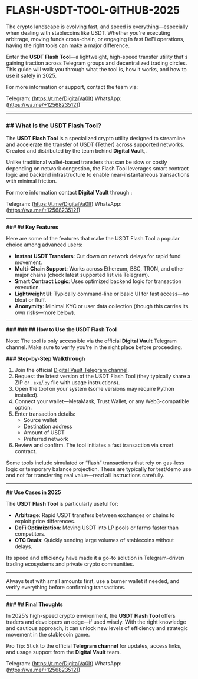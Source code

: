 # FLASH-USDT-TOOL-GITHUB-2025
The crypto landscape is evolving fast, and speed is everything—especially when dealing with stablecoins like USDT. Whether you're executing arbitrage, moving funds cross-chain, or engaging in fast DeFi operations, having the right tools can make a major difference.

Enter the **USDT Flash Tool**—a lightweight, high-speed transfer utility that's gaining traction across Telegram groups and decentralized trading circles. This guide will walk you through what the tool is, how it works, and how to use it safely in 2025.

For more information or support, contact the team via:

Telegram: (https://t.me/DigitalVa0lt)
 WhatsApp:(https://wa.me/+12568235121)


---

### **## What Is the USDT Flash Tool?**

The **USDT Flash Tool** is a specialized crypto utility designed to streamline and accelerate the transfer of USDT (Tether) across supported networks. Created and distributed by the team behind **Digital Vault**,.


Unlike traditional wallet-based transfers that can be slow or costly depending on network congestion, the Flash Tool leverages smart contract logic and backend infrastructure to enable near-instantaneous transactions with minimal friction.

 For more information contact  **Digital Vault** through :

Telegram: (https://t.me/DigitalVa0lt)
 WhatsApp:(https://wa.me/+12568235121)

---

**### ## Key Features**

Here are some of the features that make the USDT Flash Tool a popular choice among advanced users:

-  **Instant USDT Transfers**: Cut down on network delays for rapid fund movement.
-  **Multi-Chain Support**: Works across Ethereum, BSC, TRON, and other major chains (check latest supported list via Telegram).
-  **Smart Contract Logic**: Uses optimized backend logic for transaction execution.
-  **Lightweight UI**: Typically command-line or basic UI for fast access—no bloat or fluff.
-  **Anonymity**: Minimal KYC or user data collection (though this carries its own risks—more below).

---

**### **### ## How to Use the USDT Flash Tool****

Note: The tool is only accessible via the official **Digital Vault** Telegram channel. Make sure to verify you're in the right place before proceeding.

**### Step-by-Step Walkthrough**

1.  Join the official [Digital Vault Telegram channel](https://t.me/DigitalVa0lt).
2.  Request the latest version of the USDT Flash Tool (they typically share a ZIP or `.exe`/.`py` file with usage instructions).
3.  Open the tool on your system (some versions may require Python installed).
4.  Connect your wallet—MetaMask, Trust Wallet, or any Web3-compatible option.
5. Enter transaction details:  
   - Source wallet  
   - Destination address  
   - Amount of USDT  
   - Preferred network  
6. Review and confirm. The tool initiates a fast transaction via smart contract.

Some tools include simulated or “flash” transactions that rely on gas-less logic or temporary balance projection. These are typically for test/demo use and not for transferring real value—read all instructions carefully.

---

**## Use Cases in 2025**

The **USDT Flash Tool** is particularly useful for:

-  **Arbitrage**: Rapid USDT transfers between exchanges or chains to exploit price differences.
-  **DeFi Optimization**: Moving USDT into LP pools or farms faster than competitors.
-  **OTC Deals**: Quickly sending large volumes of stablecoins without delays.

Its speed and efficiency have made it a go-to solution in Telegram-driven trading ecosystems and private crypto communities.

---
Always test with small amounts first, use a burner wallet if needed, and verify everything before confirming transactions.

---

**### ## Final Thoughts**

In 2025’s high-speed crypto environment, the **USDT Flash Tool** offers traders and developers an edge—if used wisely. With the right knowledge and cautious approach, it can unlock new levels of efficiency and strategic movement in the stablecoin game.

Pro Tip: Stick to the official **Telegram channel** for updates, access links, and usage support from the **Digital Vault** team.


Telegram: (https://t.me/DigitalVa0lt)
 WhatsApp:(https://wa.me/+12568235121)
